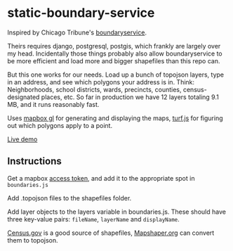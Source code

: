 # static-boundary-service

Inspired by Chicago Tribune's [boundaryservice](https://github.com/newsapps/boundaryservice).

Theirs requires django, postgresql, postgis, which frankly are largely over my head. Incidentally those things probably also allow boundaryservice to be more efficient and load more and bigger shapefiles than this repo can.

But this one works for our needs. Load up a bunch of topojson layers, type in an address, and see which polygons your address is in. Think: Neighborhoods, school districts, wards, precincts, counties, census-designated places, etc. So far in production we have 12 layers totaling 9.1 MB, and it runs reasonably fast.

Uses [mapbox gl](https://www.mapbox.com/mapbox-gl-js/api/) for generating and displaying the maps, [turf.js](http://turfjs.org/) for figuring out which polygons apply to a point.

[Live demo](https://stlpublicradio.github.io/static-boundary-service/)

## Instructions

Get a mapbox [access token](https://www.mapbox.com/help/define-access-token/), and add it to the appropriate spot in `boundaries.js`

Add .topojson files to the shapefiles folder.

Add layer objects to the layers variable in boundaries.js. These should have three key-value pairs: `fileName`, `layerName` and `displayName`.

[Census.gov](https://www.census.gov/geo/maps-data/data/tiger-line.html) is a good source of shapefiles, [Mapshaper.org](http://mapshaper.org/) can convert them to topojson.
